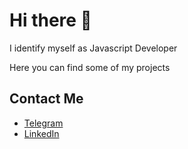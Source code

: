 # Hi there 👋

I identify myself as Javascript Developer

Here you can find some of my projects

## Contact Me
* [Telegram](https://t.me/WorstLosing)
* [LinkedIn](https://www.linkedin.com/in/yahorauu/)


